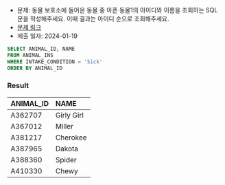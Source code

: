 - 문제: 동물 보호소에 들어온 동물 중 아픈 동물1의 아이디와 이름을 조회하는 SQL 문을 작성해주세요. 이때 결과는 아이디 순으로 조회해주세요.
- [문제 링크](https://school.programmers.co.kr/learn/courses/30/lessons/59036)
- 제출 일자: 2024-01-19

```sql
SELECT ANIMAL_ID, NAME
FROM ANIMAL_INS
WHERE INTAKE_CONDITION = 'Sick'
ORDER BY ANIMAL_ID
```

### Result

| ANIMAL_ID | NAME       |
| :-------- | :--------- |
| A362707   | Girly Girl |
| A367012   | Miller     |
| A381217   | Cherokee   |
| A387965   | Dakota     |
| A388360   | Spider     |
| A410330   | Chewy      |
